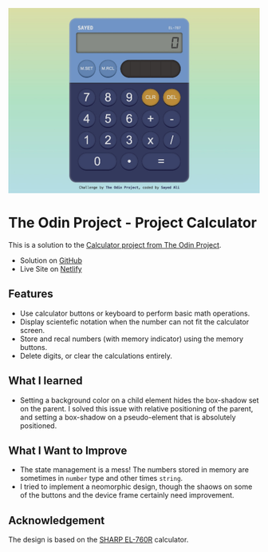 ![](./screenshot.jpg)

# The Odin Project - Project Calculator

This is a solution to the [Calculator project from The Odin Project](https://www.theodinproject.com/lessons/foundations-calculator).

- Solution on [GitHub](https://github.com/sydalwedaie/odin-project-calculator)
- Live Site on [Netlify](https://odin-project-calculator-f3sk8.netlify.app/)

## Features

- Use calculator buttons or keyboard to perform basic math operations.
- Display scientefic notation when the number can not fit the calculator screen.
- Store and recal numbers (with memory indicator) using the memory buttons.
- Delete digits, or clear the calculations entirely.

## What I learned

- Setting a background color on a child element hides the box-shadow set on the parent. I solved this issue with relative positioning of the parent, and setting a box-shadow on a pseudo-element that is absolutely positioned.

## What I Want to Improve

- The state management is a mess! The numbers stored in memory are sometimes in `number` type and other times `string`.
- I tried to implement a neomorphic design, though the shaows on some of the buttons and the device frame certainly need improvement.

## Acknowledgement

The design is based on the [SHARP EL-760R](https://sharpcalculators.com/products/el760rbbl) calculator.
